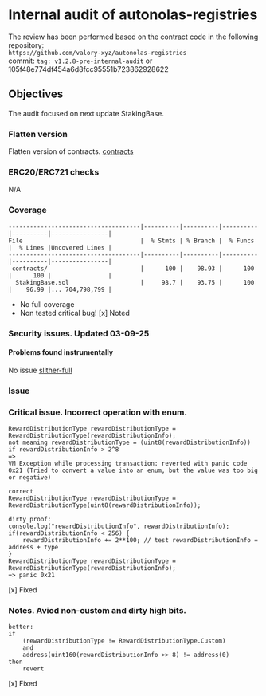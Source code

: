 # Internal audit of autonolas-registries
The review has been performed based on the contract code in the following repository:<br>
`https://github.com/valory-xyz/autonolas-registries` <br>
commit: `tag: v1.2.8-pre-internal-audit` or 105f48e774df454a6d8fcc95551b723862928622 <br> 

## Objectives
The audit focused on next update StakingBase.

### Flatten version
Flatten version of contracts. [contracts](https://github.com/valory-xyz/autonolas-registries/blob/main/audits/internal10/analysis/contracts) 

### ERC20/ERC721 checks
N/A

### Coverage
```
-------------------------------------|----------|----------|----------|----------|----------------|
File                                 |  % Stmts | % Branch |  % Funcs |  % Lines |Uncovered Lines |
-------------------------------------|----------|----------|----------|----------|----------------|
 contracts/                          |      100 |    98.93 |      100 |      100 |                |
  StakingBase.sol                    |     98.7 |    93.75 |      100 |    96.99 |... 704,798,799 |
```
- No full coverage
- Non tested critical bug!
[x] Noted 

### Security issues. Updated 03-09-25
#### Problems found instrumentally
No issue
[slither-full](https://github.com/valory-xyz/autonolas-registries/blob/main/audits/internal10/analysis/slither_full.txt)

### Issue
### Critical issue. Incorrect operation with enum.
```
RewardDistributionType rewardDistributionType = RewardDistributionType(rewardDistributionInfo);
not meaning rewardDistributionType = (uint8(rewardDistributionInfo))
if rewardDistributionInfo > 2^8 
=>
VM Exception while processing transaction: reverted with panic code 0x21 (Tried to convert a value into an enum, but the value was too big or negative)

correct 
RewardDistributionType rewardDistributionType = RewardDistributionType(uint8(rewardDistributionInfo));

dirty proof:
console.log("rewardDistributionInfo", rewardDistributionInfo);
if(rewardDistributionInfo < 256) {
    rewardDistributionInfo += 2**100; // test rewardDistributionInfo = address + type
}
RewardDistributionType rewardDistributionType = RewardDistributionType(rewardDistributionInfo);
=> panic 0x21
```
[x] Fixed

### Notes. Aviod non-custom and dirty high bits.
```
better:
if
    (rewardDistributionType != RewardDistributionType.Custom) 
    and
    address(uint160(rewardDistributionInfo >> 8) != address(0)
then
    revert

```
[x] Fixed



